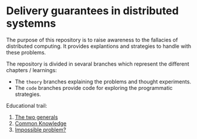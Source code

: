 # Delivery guarantees in distributed systemns

The purpose of this repository is to raise awareness to the fallacies of distributed computing. It provides explantions and strategies to handle with these problems.

The repository is divided in sevaral branches which represent the different chapters / learnings:
- The `theory` branches explaining the problems and thought experiments. 
- The `code` branches provide code for exploring the programmatic strategies.

Educational trail:
1. [The two generals](https://github.com/in-der-kothe/exactly-once-semantics/tree/theory/two-generals)
2. [Common Knowledge](https://github.com/in-der-kothe/exactly-once-semantics/tree/theory/common-knowledge)
3. [Impossible problem?](https://github.com/in-der-kothe/exactly-once-semantics/tree/theory/impossible-problem)
